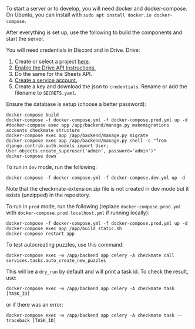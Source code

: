 To start a server or to develop, you will need docker and docker-compose. On Ubuntu, you can install with `sudo apt install docker.io docker-compose`.

After everything is set up, use the following to build the components and start the server.

You will need credentials in Discord and in Drive.
Drive:
1. Create or select a project [here](https://console.developers.google.com/).
1. [Enable the Drive API Instructions.](https://developers.google.com/drive/api/v3/enable-drive-api)
1. Do the same for the Sheets API.
1. [Create a service account.](https://console.cloud.google.com/iam-admin/serviceaccounts)
1. Create a key and download the json to `credentials`. Rename or add the filename to `SECRETS.yaml`.

Ensure the database is setup (choose a better password):
```
docker-compose build
docker-compose -f docker-compose.yml -f docker-compose.prod.yml up -d
#docker-compose exec app /app/backend/manage.py makemigrations accounts checkmate structure
docker-compose exec app /app/backend/manage.py migrate
docker-compose exec app /app/backend/manage.py shell -c "from django.contrib.auth.models import User; User.objects.create_superuser('admin', password='admin')"
docker-compose down
```

To run in `dev` mode, run the following:
```
docker-compose -f docker-compose.yml -f docker-compose.dev.yml up -d
```
Note that the checkmate-extension zip file is not created in dev mode but it exists (unzipped) in the repository.

To run in `prod` mode, run the following (replace `docker-compose.prod.yml` with `docker-compose.prod.localhost.yml` if running locally):
```
docker-compose -f docker-compose.yml -f docker-compose.prod.yml up -d
docker-compose exec app /app/build_static.sh
docker-compose restart app
```

To test autocreating puzzles, use this command:
```
docker-compose exec -w /app/backend app celery -A checkmate call services.tasks.auto_create_new_puzzles
```
This will be a `dry_run` by default and will print a task id. To check the result, use:
```
docker-compose exec -w /app/backend app celery -A checkmate task [TASK_ID]
```
or if there was an error:
```
docker-compose exec -w /app/backend app celery -A checkmate task --traceback [TASK_ID]
```

